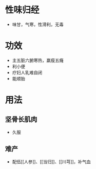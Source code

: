 # 性味归经
- 味甘，气寒，性滑利，无毒
# 功效
- 主五脏六腑寒热，羸瘦五癃
- 利小便
- 疗妇人乳难自闭
- 能顺胎
# 用法
## 坚骨长肌肉
- 久服
## 难产
- 配伍[[人参]]、[[当归]]、[[川芎]]，补气血